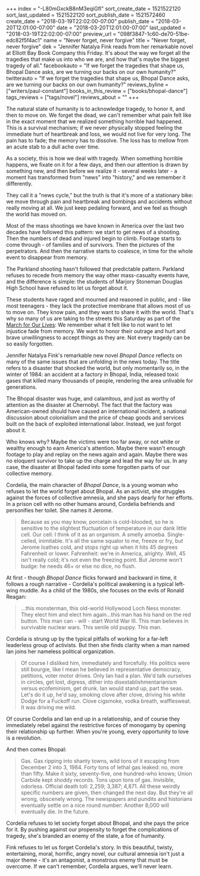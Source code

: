 +++
index = "-L80mGxckB8nM3eqiGfl"
sort_create_date = 1521522120
sort_last_updated = 1521522120
sort_publish_date = 1521572460
create_date = "2018-03-19T22:02:00-07:00"
publish_date = "2018-03-20T12:01:00-07:00"
date = "2018-03-20T12:01:00-07:00"
last_updated = "2018-03-19T22:02:00-07:00"
preview_url = "098f3847-1c60-de70-51be-edc82f5f4ac1"
name = "Never forget, never forgive"
title = "Never forget, never forgive"
dek = "Jennifer Natalya Fink reads from her remarkable novel at Elliott Bay Book Company this Friday. It's about the way we forget all the tragedies that make us into who we are, and how that's maybe the biggest tragedy of all."
facebookauto = "If we forget the tragedies that shape us, Bhopal Dance asks, are we turning our backs on our own humanity?"
twitterauto = "If we forget the tragedies that shape us, Bhopal Dance asks, are we turning our backs on our own humanity?"
reviews_byline = ["writers/paul-constant"]
books_in_this_review = ["books/bhopal-dance"]
tags_reviews = ["tags/novel"]
reviews_about = ""
+++

The natural state of humanity is to acknowledge tragedy, to honor it, and then to move on. We forget the dead, we can't remember what pain felt like in the exact moment that we realized something horrible had happened. This is a survival mechanism; if we never physically stopped feeling the immediate hurt of heartbreak and loss, we would not live for very long. The pain has to fade; the memory has to dissolve. The loss has to mellow from an acute stab to a dull ache over time.

As a society, this is how we deal with tragedy. When something horrible happens, we fixate on it for a few days, and then our attention is drawn by something new, and then before we realize it  - several weeks later - a moment has transformed from "news" into "history," and we remember it differently.

They call it a "news cycle," but the truth is that it's more of a stationary bike: we move through pain and heartbreak and bombings and accidents without really moving at all. We just keep pedaling forward, and we feel as though the world has moved on.

<div class="break"></div>

Most of the mass shootings we have known in America over the last two decades have followed this pattern: we start to get news of a shooting. Then the numbers of dead and injured begin to climb. Footage starts to come through - of families and of survivors. Then the pictures of the perpetrators. And then the narrative starts to coalesce, in time for the whole event to disappear from memory.

The Parkland shooting hasn't followed that predictable pattern. Parkland refuses to recede from memory the way other mass-casualty events have, and the difference is simple: the students of Marjory Stoneman Douglas High School have refused to let us forget about it. 

These students have raged and mourned and reasoned in public, and - like most teenagers - they lack the protective membrane that allows most of us to move on. They know pain, and they want to share it with the world. That's why so many of us are taking to the streets this Saturday as part of the [March for Our Lives]( https://marchforourlives.com/): We remember what it felt like to not want to let injustice fade from memory. We want to honor their outrage and hurt and brave unwillingness to accept things as they are. Not every tragedy can be so easily forgotten.

<div class="break"></div>

Jennifer Natalya Fink's remarkable new novel *Bhopal Dance* reflects on many of the same issues that are unfolding in the news today. The title refers to a disaster that shocked the world, but only momentarily so, in the winter of 1984: an accident at a factory in Bhopal, India, released toxic gases that killed many thousands of people, rendering the area unlivable for generations.

The Bhopal disaster was huge, and calamitous, and just as worthy of attention as the disaster at Chernobyl. The fact that the factory was American-owned should have caused an international incident, a national discussion about colonialism and the price of cheap goods and services built on the back of exploited international labor.  Instead, we just forgot about it. 

Who knows why? Maybe the victims were too far away, or not white or wealthy enough to earn America's attention. Maybe there wasn't enough footage to play and replay on the news again and again. Maybe there was no eloquent survivor to take up the charge and lead the way for us. In any case, the disaster at Bhopal faded into some forgotten parts of our collective memory.

Cordelia, the main character of *Bhopal Dance*, is a young woman who refuses to let the world forget about Bhopal. As an activist, she struggles against the forces of collective amnesia, and she pays dearly for her efforts. In a prison cell with no other humans around, Cordelia befriends and personifies her toilet. She names it Jerome.

<blockquote>Because as you may know, porcelain is cold-blooded, so he is sensitive to the slightest fluctuation of temperature in our dank little cell. Our cell: I think of it as an organism. A smelly amoeba. Single-celled, inimitable. It's all the same squalor to me, freeze or fry, but Jerome loathes cold, and stops right up when it hits 45 degrees Fahrenheit or lower. Fahrenheit: we're in America, alrighty. Well, 45 isn't really cold; it's not even the freezing point. But Jerome won't budge: he needs 46+ or else no dice, no flush.</blockquote>

At first - though *Bhopal Dance* flicks forward and backward in time, it follows a rough narrative - Cordelia's political awakening is a typical left-wing muddle. As a child of the 1980s, she focuses on the evils of Ronald Reagan: 

<blockquote>…this monsterman, this old-world Hollywood Loch Ness monster. They elect him and elect him again…this man has his hand on the red button. This man can - will - start World War III. This man believes in survivable nuclear wars. This senile old puppy. This man.</blockquote>

Cordelia is strung up by the typical pitfalls of working for a far-left leaderless group of activists. But then she  finds clarity when a man named Ian joins her nameless political organization.

<blockquote>Of course I disliked him, immediately and forcefully. His politics were still bourgie, like I mean he believed in representative democracy, petitions, voter motor drives. Only Ian had a plan. We'd talk ourselves in circles, get lost, digress, dither into disestablishmentarianism versus ecofeminism, get drunk. Ian would stand up, part the seas. Let's do it up, he'd say, smoking clove after clove, driving his white Dodge for a Fuckoff run. Clove cigsmoke, vodka breath, wafflesweat. It was driving me wild.</blockquote>

Of course Cordelia and Ian end up in a relationship, and of course they immediately rebel against the restrictive forces of monogamy by opening their relationship up further. When you're young, every opportunity to love is a revolution. 

And then comes Bhopal: 

<blockquote>Gas. Gas ripping into shanty towns, wild tons of it escaping from December 2 into 3, 1984. Forty tons of lethal gas leaked: no, more than fifty. Make it sixty, seventy-five, one hundred-who knows; Union Carbide kept shoddy records. Tons upon tons of gas. Invisible, odorless. Official death toll: 2,259; 3,387; 4,871. All these weirdly specific numbers are given, then changed the next day. But they're all wrong, obscenely wrong. The newspapers and pundits and historians eventually settle on a nice round number: Another 8,000 will eventually die. In the future.</blockquote>

Cordelia refuses to let society forget about Bhopal, and she pays the price for it. By pushing against our propensity to forget the complications of tragedy, she's branded an enemy of the state, a foe of humanity.

Fink refuses to let us forget Cordelia's story. In this beautiful, twisty, entertaining, moral, horrific, angry novel, our cultural amnesia isn't just a major theme - it's an antagonist, a monstrous enemy that must be overcome. If we can't remember, Cordelia argues, we'll never learn.
